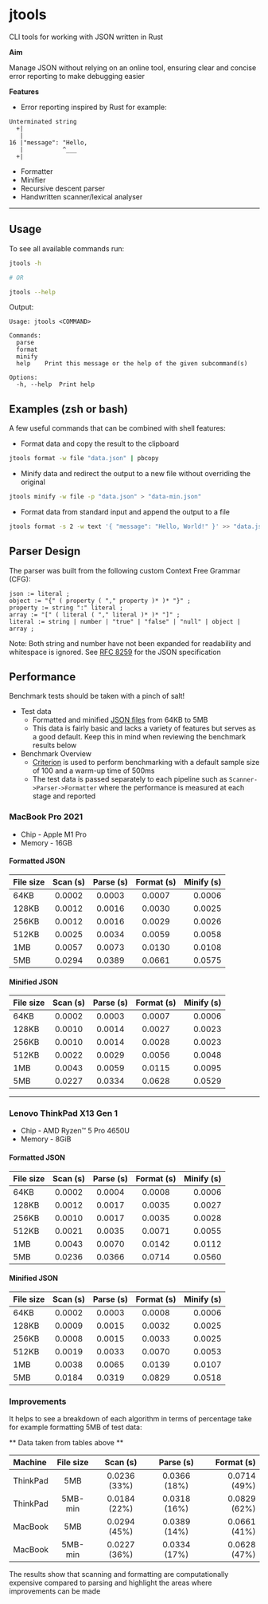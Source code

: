 # jtools

CLI tools for working with JSON written in Rust

**Aim**

Manage JSON without relying on an online tool, ensuring clear and concise error reporting to
make debugging easier

**Features**

- Error reporting inspired by Rust for example:

```text
Unterminated string
  +|
   |
16 |"message": "Hello,
   |           ^___
  +|
```
- Formatter
- Minifier
- Recursive descent parser
- Handwritten scanner/lexical analyser
---

## Usage

To see all available commands run:

```bash
jtools -h

# OR

jtools --help
```

Output:

```text
Usage: jtools <COMMAND>

Commands:
  parse
  format
  minify
  help    Print this message or the help of the given subcommand(s)

Options:
  -h, --help  Print help

```

## Examples (zsh or bash)

A few useful commands that can be combined with shell features:

* Format data and copy the result to the clipboard

```bash
jtools format -w file "data.json" | pbcopy
```

* Minify data and redirect the output to a new file without overriding the original

```bash
jtools minify -w file -p "data.json" > "data-min.json"
```

* Format data from standard input and append the output to a file

```bash
jtools format -s 2 -w text '{ "message": "Hello, World!" }' >> "data.json"
```

## Parser Design

The parser was built from the following custom Context Free Grammar (CFG):

```
json := literal ;
object := "{" ( property ( "," property )* )* "}" ;
property := string ":" literal ;
array := "[" ( literal ( "," literal )* )* "]" ;
literal := string | number | "true" | "false" | "null" | object | array ;
```

Note: Both string and number have not been expanded for readability and whitespace is ignored. See
[RFC 8259](https://datatracker.ietf.org/doc/html/rfc8259#section-7) for the JSON specification

## Performance

Benchmark tests should be taken with a pinch of salt!

* Test data
    * Formatted and minified [JSON files](https://microsoftedge.github.io/Demos/json-dummy-data/)
    from 64KB to 5MB
    * This data is fairly basic and lacks a variety of features but serves as a good default.
    Keep this in mind when reviewing the benchmark results below
* Benchmark Overview
    * [Criterion](https://crates.io/crates/criterion/) is used to perform benchmarking with a default
    sample size of 100 and a warm-up time of 500ms
    * The test data is passed separately to each pipeline such as `Scanner->Parser->Formatter`
    where the performance is measured at each stage and reported

### MacBook Pro 2021

* Chip - Apple M1 Pro
* Memory - 16GB

#### Formatted JSON

| File size  | Scan (s) | Parse (s) | Format (s) | Minify (s) |
| :----------| :------: | :------:  | :------:   | ------:    |
| 64KB       | 0.0002   | 0.0003    | 0.0007     | 0.0006     |
| 128KB      | 0.0012   | 0.0016    | 0.0030     | 0.0025     |
| 256KB      | 0.0012   | 0.0016    | 0.0029     | 0.0026     |
| 512KB      | 0.0025   | 0.0034    | 0.0059     | 0.0058     |
| 1MB        | 0.0057   | 0.0073    | 0.0130     | 0.0108     |
| 5MB        | 0.0294   | 0.0389    | 0.0661     | 0.0575     |

#### Minified JSON

| File size  | Scan (s) | Parse (s) | Format (s) | Minify (s) |
| :----------| :------: | :------:  | :------:   | ------:    |
| 64KB       | 0.0002   | 0.0003    | 0.0007     | 0.0006     |
| 128KB      | 0.0010   | 0.0014    | 0.0027     | 0.0023     |
| 256KB      | 0.0010   | 0.0014    | 0.0028     | 0.0023     |
| 512KB      | 0.0022   | 0.0029    | 0.0056     | 0.0048     |
| 1MB        | 0.0043   | 0.0059    | 0.0115     | 0.0095     |
| 5MB        | 0.0227   | 0.0334    | 0.0628     | 0.0529     |

---

### Lenovo ThinkPad X13 Gen 1

* Chip - AMD Ryzen™️ 5 Pro 4650U
* Memory - 8GiB

#### Formatted JSON

| File size  | Scan (s) | Parse (s) | Format (s) | Minify (s) |
| :----------| :------: | :------:  | :------:   | ------:    |
| 64KB       | 0.0002   | 0.0004    | 0.0008     | 0.0006     |
| 128KB      | 0.0012   | 0.0017    | 0.0035     | 0.0027     |
| 256KB      | 0.0010   | 0.0017    | 0.0035     | 0.0028     |
| 512KB      | 0.0021   | 0.0035    | 0.0071     | 0.0055     |
| 1MB        | 0.0043   | 0.0070    | 0.0142     | 0.0112     |
| 5MB        | 0.0236   | 0.0366    | 0.0714     | 0.0560     |

#### Minified JSON

| File size  | Scan (s) | Parse (s) | Format (s) | Minify (s) |
| :----------| :------: | :------:  | :------:   | ------:    |
| 64KB       | 0.0002   | 0.0003    | 0.0008     | 0.0006     |
| 128KB      | 0.0009   | 0.0015    | 0.0032     | 0.0025     |
| 256KB      | 0.0008   | 0.0015    | 0.0033     | 0.0025     |
| 512KB      | 0.0019   | 0.0033    | 0.0070     | 0.0053     |
| 1MB        | 0.0038   | 0.0065    | 0.0139     | 0.0107     |
| 5MB        | 0.0184   | 0.0319    | 0.0829     | 0.0518     |

### Improvements

It helps to see a breakdown of each algorithm in terms of percentage take for example formatting 5MB of
test data:

** Data taken from tables above **

| Machine     | File size   | Scan (s)     | Parse (s)    | Format (s)   |
| :---------- | :---------: | :----------: | :----------: | -----------: |
| ThinkPad    | 5MB         | 0.0236 (33%) | 0.0366 (18%) | 0.0714 (49%) |
| ThinkPad    | 5MB-min     | 0.0184 (22%) | 0.0318 (16%) | 0.0829 (62%) |
| MacBook     | 5MB         | 0.0294 (45%) | 0.0389 (14%) | 0.0661 (41%) | 
| MacBook     | 5MB-min     | 0.0227 (36%) | 0.0334 (17%) | 0.0628 (47%) |

The results show that scanning and formatting are computationally expensive compared to parsing and highlight
the areas where improvements can be made

